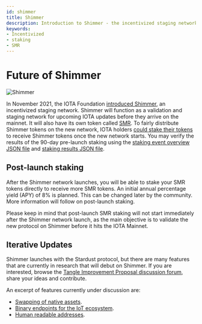 ```yaml
---
id: shimmer
title: Shimmer
description: Introduction to Shimmer - the incentivized staging network
keywords:
- Incentivized
- staking
- SMR 
---
```

# Future of Shimmer

![Shimmer](/img/learn/future/shimmer.svg 'Click to see the full-size image.')

In November 2021, the IOTA Foundation [introduced Shimmer](https://blog.iota.org/introducing-iota-staking/), an incentivized staging network. Shimmer will function as a validation and staging network for upcoming IOTA updates before they arrive on the mainnet. It will also have its own token called [SMR](https://shimmer.network/token). To fairly distribute Shimmer tokens on the new network, IOTA holders [could stake their tokens](https://blog.iota.org/iota-staking-start/) to receive Shimmer tokens once the new network starts. You may verify the results of the 90-day pre-launch staking using the [staking event overview JSON file](https://github.com/iotaledger/participation-events/blob/master/events/staking/shimmer.json) and [staking results JSON file](https://raw.githubusercontent.com/iotaledger/participation-events/master/results/staking/shimmer.json).

## Post-launch staking

After the Shimmer network launches, you will be able to stake your SMR tokens directly to receive more SMR tokens. An initial annual percentage yield (APY) of 8% is planned. This can be changed later by the community. More information will follow on post-launch staking.

Please keep in mind that post-launch SMR staking will not start immediately after the Shimmer network launch, as the main objective is to validate the new protocol on Shimmer before it hits the IOTA Mainnet.

## Iterative Updates

Shimmer launches with the Stardust protocol, but there are many features that are currently in research that will debut on Shimmer. If you are interested, browse the [Tangle Improvement Proposal discussion forum](https://github.com/iotaledger/tips/discussions), share your ideas and contribute.

An excerpt of features currently under discussion are:

- [Swapping of native assets](https://github.com/iotaledger/tips/discussions/42).
- [Binary endpoints for the IoT ecosystem](https://github.com/iotaledger/tips/discussions/67).
- [Human readable addresses](https://github.com/iotaledger/tips/discussions/64).
